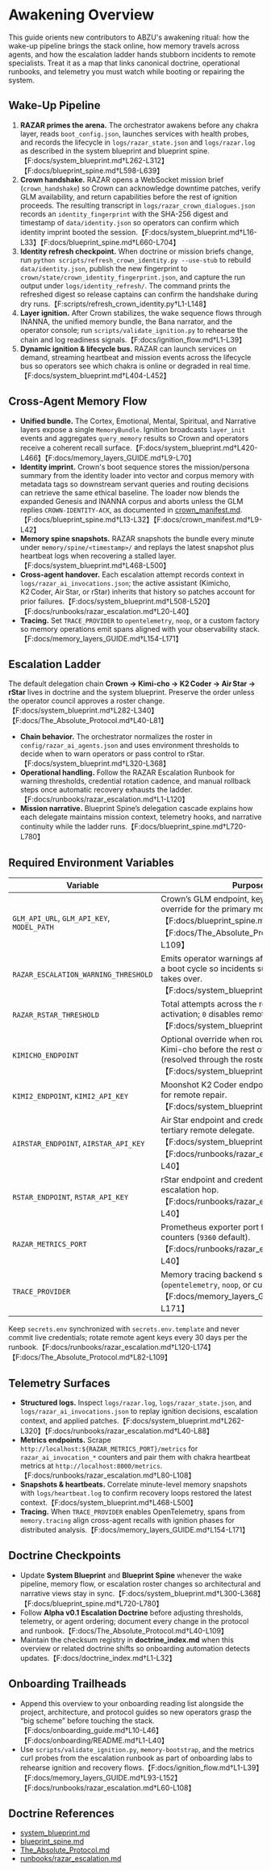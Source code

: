 # Awakening Overview

This guide orients new contributors to ABZU's awakening ritual: how the wake-up pipeline brings the stack online, how memory travels across agents, and how the escalation ladder hands stubborn incidents to remote specialists. Treat it as a map that links canonical doctrine, operational runbooks, and telemetry you must watch while booting or repairing the system.

## Wake-Up Pipeline

1. **RAZAR primes the arena.** The orchestrator awakens before any chakra layer, reads `boot_config.json`, launches services with health probes, and records the lifecycle in `logs/razar_state.json` and `logs/razar.log` as described in the system blueprint and blueprint spine.【F:docs/system_blueprint.md†L262-L312】【F:docs/blueprint_spine.md†L598-L639】
2. **Crown handshake.** RAZAR opens a WebSocket mission brief (`crown_handshake`) so Crown can acknowledge downtime patches, verify GLM availability, and return capabilities before the rest of ignition proceeds. The resulting transcript in `logs/razar_crown_dialogues.json` records an `identity_fingerprint` with the SHA-256 digest and timestamp of `data/identity.json` so operators can confirm which identity imprint booted the session.【F:docs/system_blueprint.md†L16-L33】【F:docs/blueprint_spine.md†L660-L704】
3. **Identity refresh checkpoint.** When doctrine or mission briefs change, run `python scripts/refresh_crown_identity.py --use-stub` to rebuild `data/identity.json`, publish the new fingerprint to `crown/state/crown_identity_fingerprint.json`, and capture the run output under `logs/identity_refresh/`. The command prints the refreshed digest so release captains can confirm the handshake during dry runs.【F:scripts/refresh_crown_identity.py†L1-L148】
4. **Layer ignition.** After Crown stabilizes, the wake sequence flows through INANNA, the unified memory bundle, the Bana narrator, and the operator console; run `scripts/validate_ignition.py` to rehearse the chain and log readiness signals.【F:docs/ignition_flow.md†L1-L39】
5. **Dynamic ignition & lifecycle bus.** RAZAR can launch services on demand, streaming heartbeat and mission events across the lifecycle bus so operators see which chakra is online or degraded in real time.【F:docs/system_blueprint.md†L404-L452】

## Cross-Agent Memory Flow

- **Unified bundle.** The Cortex, Emotional, Mental, Spiritual, and Narrative layers expose a single `MemoryBundle`. Ignition broadcasts `layer_init` events and aggregates `query_memory` results so Crown and operators receive a coherent recall surface.【F:docs/system_blueprint.md†L420-L466】【F:docs/memory_layers_GUIDE.md†L9-L70】
- **Identity imprint.** Crown's boot sequence stores the mission/persona summary from the identity loader into vector and corpus memory with metadata tags so downstream servant queries and routing decisions can retrieve the same ethical baseline. The loader now blends the expanded Genesis and INANNA corpus and aborts unless the GLM replies `CROWN-IDENTITY-ACK`, as documented in [crown_manifest.md](crown_manifest.md#identity-doctrine-corpus).【F:docs/blueprint_spine.md†L13-L32】【F:docs/crown_manifest.md†L9-L42】
- **Memory spine snapshots.** RAZAR snapshots the bundle every minute under `memory/spine/<timestamp>/` and replays the latest snapshot plus heartbeat logs when recovering a stalled layer.【F:docs/system_blueprint.md†L468-L500】
- **Cross-agent handover.** Each escalation attempt records context in `logs/razar_ai_invocations.json`; the active assistant (Kimicho, K2 Coder, Air Star, or rStar) inherits that history so patches account for prior failures.【F:docs/system_blueprint.md†L508-L520】【F:docs/runbooks/razar_escalation.md†L20-L40】
- **Tracing.** Set `TRACE_PROVIDER` to `opentelemetry`, `noop`, or a custom factory so memory operations emit spans aligned with your observability stack.【F:docs/memory_layers_GUIDE.md†L154-L171】

## Escalation Ladder

The default delegation chain **Crown → Kimi-cho → K2 Coder → Air Star → rStar** lives in doctrine and the system blueprint. Preserve the order unless the operator council approves a roster change.【F:docs/system_blueprint.md†L282-L340】【F:docs/The_Absolute_Protocol.md†L40-L81】

- **Chain behavior.** The orchestrator normalizes the roster in `config/razar_ai_agents.json` and uses environment thresholds to decide when to warn operators or pass control to rStar.【F:docs/system_blueprint.md†L320-L368】
- **Operational handling.** Follow the RAZAR Escalation Runbook for warning thresholds, credential rotation cadence, and manual rollback steps once automatic recovery exhausts the ladder.【F:docs/runbooks/razar_escalation.md†L1-L120】
- **Mission narrative.** Blueprint Spine’s delegation cascade explains how each delegate maintains mission context, telemetry hooks, and narrative continuity while the ladder runs.【F:docs/blueprint_spine.md†L720-L780】

## Required Environment Variables

| Variable | Purpose |
| --- | --- |
| `GLM_API_URL`, `GLM_API_KEY`, `MODEL_PATH` | Crown’s GLM endpoint, key, and optional local override for the primary model.【F:docs/blueprint_spine.md†L660-L676】【F:docs/The_Absolute_Protocol.md†L82-L109】
| `RAZAR_ESCALATION_WARNING_THRESHOLD` | Emits operator warnings after N escalations in a boot cycle so incidents surface before rStar takes over.【F:docs/system_blueprint.md†L309-L316】
| `RAZAR_RSTAR_THRESHOLD` | Total attempts across the roster before rStar activation; `0` disables remote takeover.【F:docs/system_blueprint.md†L316-L324】
| `KIMICHO_ENDPOINT` | Optional override when routing directly to Kimi-cho before the rest of the ladder (resolved through the roster config).【F:docs/system_blueprint.md†L334-L352】
| `KIMI2_ENDPOINT`, `KIMI2_API_KEY` | Moonshot K2 Coder endpoint and credential for remote repair.【F:docs/system_blueprint.md†L309-L344】
| `AIRSTAR_ENDPOINT`, `AIRSTAR_API_KEY` | Air Star endpoint and credential for the tertiary remote delegate.【F:docs/system_blueprint.md†L309-L344】【F:docs/runbooks/razar_escalation.md†L12-L40】
| `RSTAR_ENDPOINT`, `RSTAR_API_KEY` | rStar endpoint and credential for the final escalation hop.【F:docs/runbooks/razar_escalation.md†L10-L40】
| `RAZAR_METRICS_PORT` | Prometheus exporter port for escalation counters (`9360` default).【F:docs/runbooks/razar_escalation.md†L12-L40】
| `TRACE_PROVIDER` | Memory tracing backend selection (`opentelemetry`, `noop`, or custom module path).【F:docs/memory_layers_GUIDE.md†L154-L171】

Keep `secrets.env` synchronized with `secrets.env.template` and never commit live credentials; rotate remote agent keys every 30 days per the runbook.【F:docs/runbooks/razar_escalation.md†L120-L174】【F:docs/The_Absolute_Protocol.md†L82-L109】

## Telemetry Surfaces

- **Structured logs.** Inspect `logs/razar.log`, `logs/razar_state.json`, and `logs/razar_ai_invocations.json` to replay ignition decisions, escalation context, and applied patches.【F:docs/system_blueprint.md†L262-L320】【F:docs/runbooks/razar_escalation.md†L40-L88】
- **Metrics endpoints.** Scrape `http://localhost:${RAZAR_METRICS_PORT}/metrics` for `razar_ai_invocation_*` counters and pair them with chakra heartbeat metrics at `http://localhost:8000/metrics`.【F:docs/runbooks/razar_escalation.md†L80-L108】
- **Snapshots & heartbeats.** Correlate minute-level memory snapshots with `logs/heartbeat.log` to confirm recovery loops restored the latest context.【F:docs/system_blueprint.md†L468-L500】
- **Tracing.** When `TRACE_PROVIDER` enables OpenTelemetry, spans from `memory.tracing` align cross-agent recalls with ignition phases for distributed analysis.【F:docs/memory_layers_GUIDE.md†L154-L171】

## Doctrine Checkpoints

- Update **System Blueprint** and **Blueprint Spine** whenever the wake pipeline, memory flow, or escalation roster changes so architectural and narrative views stay in sync.【F:docs/system_blueprint.md†L300-L368】【F:docs/blueprint_spine.md†L720-L780】
- Follow **Alpha v0.1 Escalation Doctrine** before adjusting thresholds, telemetry, or agent ordering; document every change in the protocol and runbook.【F:docs/The_Absolute_Protocol.md†L40-L109】
- Maintain the checksum registry in **doctrine_index.md** when this overview or related doctrine shifts so onboarding automation detects updates.【F:docs/doctrine_index.md†L1-L32】

## Onboarding Trailheads

- Append this overview to your onboarding reading list alongside the project, architecture, and protocol guides so new operators grasp the “big scheme” before touching the stack.【F:docs/onboarding_guide.md†L10-L46】【F:docs/onboarding/README.md†L1-L40】
- Use `scripts/validate_ignition.py`, `memory-bootstrap`, and the metrics curl probes from the escalation runbook as part of onboarding labs to rehearse ignition and recovery flows.【F:docs/ignition_flow.md†L1-L39】【F:docs/memory_layers_GUIDE.md†L93-L152】【F:docs/runbooks/razar_escalation.md†L60-L108】

## Doctrine References

- [system_blueprint.md](system_blueprint.md#configurable-crown-escalation-chain)
- [blueprint_spine.md](blueprint_spine.md#razar-delegation-cascade)
- [The_Absolute_Protocol.md](The_Absolute_Protocol.md#alpha-v01-escalation-doctrine)
- [runbooks/razar_escalation.md](runbooks/razar_escalation.md)
